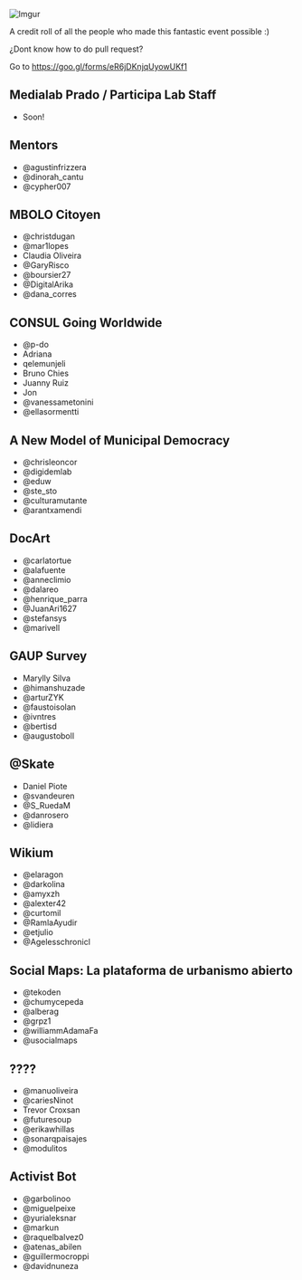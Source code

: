 ![Imgur](https://i.imgur.com/sZJAryL.jpg)

A credit roll of all the people who made this fantastic event possible :)

¿Dont know how to do pull request? 

Go to https://goo.gl/forms/eR6jDKnjqUyowUKf1

## Medialab Prado / Participa Lab Staff
- Soon!

## Mentors
- @agustinfrizzera
- @dinorah_cantu
- @cypher007

## MBOLO Citoyen
- @christdugan
- @mar1lopes
- Claudia Oliveira
- @GaryRisco
- @boursier27
- @DigitalArika
- @dana_corres


## CONSUL Going Worldwide
- @p-do
- Adriana
- qelemunjeli
- Bruno Chies
- Juanny Ruiz
- Jon
- @vanessametonini
- @ellasormentti


## A New Model of Municipal Democracy
- @chrisleoncor
- @digidemlab
- @eduw
- @ste_sto
- @culturamutante
- @arantxamendi


## DocArt
- @carlatortue
- @alafuente
- @anneclimio
- @dalareo
- @henrique_parra
- @JuanAri1627
- @stefansys
- @marivell


## GAUP Survey
- Marylly Silva
- @himanshuzade
- @arturZYK
- @faustoisolan
- @ivntres
- @bertisd
- @augustoboll


## @Skate
- Daniel Piote
- @svandeuren
- @S_RuedaM
- @danrosero
- @lidiera


## Wikium
- @elaragon
- @darkolina
- @amyxzh
- @alexter42
- @curtomil
- @RamlaAyudir
- @etjulio
- @Agelesschronicl


## Social Maps: La plataforma de urbanismo abierto
- @tekoden
- @chumycepeda
- @alberag
- @grpz1
- @williammAdamaFa
- @usocialmaps


## ????
- @manuoliveira
- @cariesNinot
- Trevor Croxsan
- @futuresoup
- @erikawhillas
- @sonarqpaisajes
- @modulitos


## Activist Bot
- @garbolinoo
- @miguelpeixe
- @yurialeksnar
- @markun
- @raquelbalvez0
- @atenas_abilen
- @guillermocroppi
- @davidnuneza

